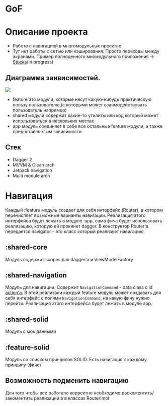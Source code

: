 # GoF
# Описание проекта
- Работа с навигацией в многомодульных проектах
- Тут нет работы с сетью или кэширования. Просто переходы между экранами. Пример полноценного мномодульного приложения -> [Stocks](https://github.com/b4sel/Stocks)(in progress)
## Диаграмма заивисимостей. 
[![](https://github.com/b4sel/GoF/blob/master/GoF%20arch%20diagram.png?raw=true)](https://github.com/b4sel/GoF/blob/master/GoF%20arch%20diagram.png?raw=true)

- feature это модули, которые несут какую-нибудь практическую пользу пользователю (с которыми может взаимодействовать пользователь например)
- shared модули содержат какие-то утилиты или код который может использоваться в нескольких местах
- app модуль соединяет в себе все остальные feature модули, а также предоставляет им зависимости

## Стек
- Dagger 2
- MVVM & Clean arch
- Jetpack navigation
- Multi module arch

# Навигация
Каждый :feature модуль создает для себя интерфейс (Router), в котором перечисляет возможные варианты навигации. Реализация этого интерфейса будет 
лежать в модуле :app, сама фича будет использовать реализацию, которую ей прокинет dagger. 
В конструктор Router'а передается navigator - это класс который реализует навигацию

## :shared-core
Модуль содержит scopes для dagger'a и ViewModelFactory

## :shared-navigation
Модуль для навигации. Содержит `NavigationCommand` - data class с id [action'a](https://developer.android.com/guide/navigation/navigation-getting-started#connect). 
В этой реализаии каждый feature модуль может создавать для себя интерфейс с полями `NavigationCommand`, на какую фичу нужно перейти. Реализация этого интерфейса будет лежать в модуле app. 

## :shared-solid
Модуль с мок данными

## :feature-solid 
Модуль со списком принципов SOLID. Есть навигация к каждому принципу (фиче)

## Возможность подменить навигацию
Для того чтобы все работало корректно необходимо раскоментить/закоментить реализации в в классах RouterImpl
